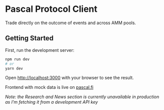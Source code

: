 # Pascal Protocol Client
Trade directly on the outcome of events and across AMM pools.

## Getting Started

First, run the development server:

```bash
npm run dev
# or
yarn dev
```

Open [http://localhost:3000](http://localhost:3000) with your browser to see the result.

Frontend with mock data is live on [pascal.fi](https://www.pascal.fi/)


_Note: the Research and News section is currently unavailable in production as I'm fetching it from a development API key_

